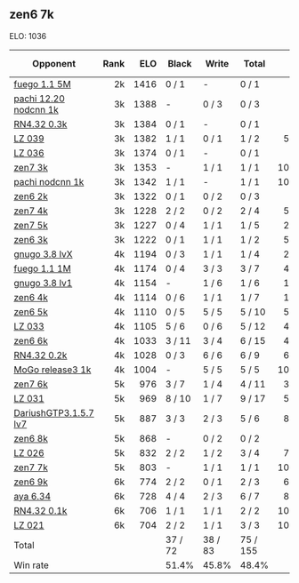 ## zen6 7k ##

ELO: 1036

Opponent | Rank | ELO | Black | Write | Total | Win rate
---------|-----:|----:|-------|-------|-------|-------:
[fuego 1.1 5M](fuego%201.1%205M.md) | 2k | 1416 | 0 / 1 | - | 0 / 1 | 0.0%
[pachi 12.20 nodcnn 1k](pachi%2012.20%20nodcnn%201k.md) | 3k | 1388 | - | 0 / 3 | 0 / 3 | 0.0%
[RN4.32 0.3k](RN4.32%200.3k.md) | 3k | 1384 | 0 / 1 | - | 0 / 1 | 0.0%
[LZ 039](LZ%20039.md) | 3k | 1382 | 1 / 1 | 0 / 1 | 1 / 2 | 50.0%
[LZ 036](LZ%20036.md) | 3k | 1374 | 0 / 1 | - | 0 / 1 | 0.0%
[zen7 3k](zen7%203k.md) | 3k | 1353 | - | 1 / 1 | 1 / 1 | 100.0%
[pachi nodcnn 1k](pachi%20nodcnn%201k.md) | 3k | 1342 | 1 / 1 | - | 1 / 1 | 100.0%
[zen6 2k](zen6%202k.md) | 3k | 1322 | 0 / 1 | 0 / 2 | 0 / 3 | 0.0%
[zen7 4k](zen7%204k.md) | 3k | 1228 | 2 / 2 | 0 / 2 | 2 / 4 | 50.0%
[zen7 5k](zen7%205k.md) | 3k | 1227 | 0 / 4 | 1 / 1 | 1 / 5 | 20.0%
[zen6 3k](zen6%203k.md) | 3k | 1222 | 0 / 1 | 1 / 1 | 1 / 2 | 50.0%
[gnugo 3.8 lvX](gnugo%203.8%20lvX.md) | 4k | 1194 | 0 / 3 | 1 / 1 | 1 / 4 | 25.0%
[fuego 1.1 1M](fuego%201.1%201M.md) | 4k | 1174 | 0 / 4 | 3 / 3 | 3 / 7 | 42.9%
[gnugo 3.8 lv1](gnugo%203.8%20lv1.md) | 4k | 1154 | - | 1 / 6 | 1 / 6 | 16.7%
[zen6 4k](zen6%204k.md) | 4k | 1114 | 0 / 6 | 1 / 1 | 1 / 7 | 14.3%
[zen6 5k](zen6%205k.md) | 4k | 1110 | 0 / 5 | 5 / 5 | 5 / 10 | 50.0%
[LZ 033](LZ%20033.md) | 4k | 1105 | 5 / 6 | 0 / 6 | 5 / 12 | 41.7%
[zen6 6k](zen6%206k.md) | 4k | 1033 | 3 / 11 | 3 / 4 | 6 / 15 | 40.0%
[RN4.32 0.2k](RN4.32%200.2k.md) | 4k | 1028 | 0 / 3 | 6 / 6 | 6 / 9 | 66.7%
[MoGo release3 1k](MoGo%20release3%201k.md) | 4k | 1004 | - | 5 / 5 | 5 / 5 | 100.0%
[zen7 6k](zen7%206k.md) | 5k | 976 | 3 / 7 | 1 / 4 | 4 / 11 | 36.4%
[LZ 031](LZ%20031.md) | 5k | 969 | 8 / 10 | 1 / 7 | 9 / 17 | 52.9%
[DariushGTP3.1.5.7 lv7](DariushGTP3.1.5.7%20lv7.md) | 5k | 887 | 3 / 3 | 2 / 3 | 5 / 6 | 83.3%
[zen6 8k](zen6%208k.md) | 5k | 868 | - | 0 / 2 | 0 / 2 | 0.0%
[LZ 026](LZ%20026.md) | 5k | 832 | 2 / 2 | 1 / 2 | 3 / 4 | 75.0%
[zen7 7k](zen7%207k.md) | 5k | 803 | - | 1 / 1 | 1 / 1 | 100.0%
[zen6 9k](zen6%209k.md) | 6k | 774 | 2 / 2 | 0 / 1 | 2 / 3 | 66.7%
[aya 6.34](aya%206.34.md) | 6k | 728 | 4 / 4 | 2 / 3 | 6 / 7 | 85.7%
[RN4.32 0.1k](RN4.32%200.1k.md) | 6k | 706 | 1 / 1 | 1 / 1 | 2 / 2 | 100.0%
[LZ 021](LZ%20021.md) | 6k | 704 | 2 / 2 | 1 / 1 | 3 / 3 | 100.0%
Total | | | 37 / 72 | 38 / 83 | 75 / 155 | 
Win rate| | | 51.4% | 45.8% | 48.4% | 

